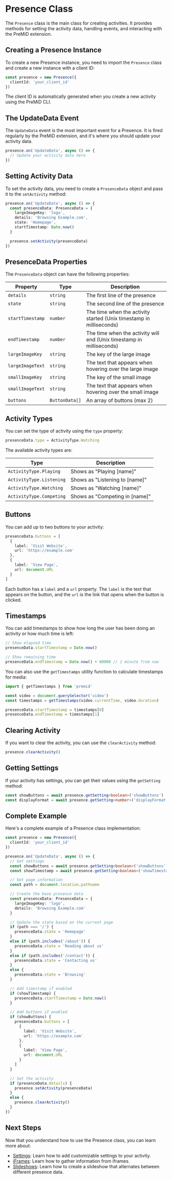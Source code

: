 # Presence Class

The `Presence` class is the main class for creating activities. It provides methods for setting the activity data, handling events, and interacting with the PreMiD extension.

## Creating a Presence Instance

To create a new Presence instance, you need to import the `Presence` class and create a new instance with a client ID:

```typescript
const presence = new Presence({
  clientId: 'your_client_id'
})
```

The client ID is automatically generated when you create a new activity using the PreMiD CLI.

## The UpdateData Event

The `UpdateData` event is the most important event for a Presence. It is fired regularly by the PreMiD extension, and it's where you should update your activity data.

```typescript
presence.on('UpdateData', async () => {
  // Update your activity data here
})
```

## Setting Activity Data

To set the activity data, you need to create a `PresenceData` object and pass it to the `setActivity` method:

```typescript
presence.on('UpdateData', async () => {
  const presenceData: PresenceData = {
    largeImageKey: 'logo',
    details: 'Browsing Example.com',
    state: 'Homepage',
    startTimestamp: Date.now()
  }

  presence.setActivity(presenceData)
})
```

## PresenceData Properties

The `PresenceData` object can have the following properties:

| Property         | Type           | Description                                                          |
| ---------------- | -------------- | -------------------------------------------------------------------- |
| `details`        | `string`       | The first line of the presence                                       |
| `state`          | `string`       | The second line of the presence                                      |
| `startTimestamp` | `number`       | The time when the activity started (Unix timestamp in milliseconds)  |
| `endTimestamp`   | `number`       | The time when the activity will end (Unix timestamp in milliseconds) |
| `largeImageKey`  | `string`       | The key of the large image                                           |
| `largeImageText` | `string`       | The text that appears when hovering over the large image             |
| `smallImageKey`  | `string`       | The key of the small image                                           |
| `smallImageText` | `string`       | The text that appears when hovering over the small image             |
| `buttons`        | `ButtonData[]` | An array of buttons (max 2)                                          |

## Activity Types

You can set the type of activity using the `type` property:

```typescript
presenceData.type = ActivityType.Watching
```

The available activity types are:

| Type                     | Description                    |
| ------------------------ | ------------------------------ |
| `ActivityType.Playing`   | Shows as "Playing [name]"      |
| `ActivityType.Listening` | Shows as "Listening to [name]" |
| `ActivityType.Watching`  | Shows as "Watching [name]"     |
| `ActivityType.Competing` | Shows as "Competing in [name]" |

## Buttons

You can add up to two buttons to your activity:

```typescript
presenceData.buttons = [
  {
    label: 'Visit Website',
    url: 'https://example.com'
  },
  {
    label: 'View Page',
    url: document.URL
  }
]
```

Each button has a `label` and a `url` property. The `label` is the text that appears on the button, and the `url` is the link that opens when the button is clicked.

## Timestamps

You can add timestamps to show how long the user has been doing an activity or how much time is left:

```typescript
// Show elapsed time
presenceData.startTimestamp = Date.now()

// Show remaining time
presenceData.endTimestamp = Date.now() + 60000 // 1 minute from now
```

You can also use the `getTimestamps` utility function to calculate timestamps for media:

```typescript
import { getTimestamps } from 'premid'

const video = document.querySelector('video')
const timestamps = getTimestamps(video.currentTime, video.duration)

presenceData.startTimestamp = timestamps[0]
presenceData.endTimestamp = timestamps[1]
```

## Clearing Activity

If you want to clear the activity, you can use the `clearActivity` method:

```typescript
presence.clearActivity()
```

## Getting Settings

If your activity has settings, you can get their values using the `getSetting` method:

```typescript
const showButtons = await presence.getSetting<boolean>('showButtons')
const displayFormat = await presence.getSetting<number>('displayFormat')
```

## Complete Example

Here's a complete example of a Presence class implementation:

```typescript
const presence = new Presence({
  clientId: 'your_client_id'
})

presence.on('UpdateData', async () => {
  // Get settings
  const showButtons = await presence.getSetting<boolean>('showButtons')
  const showTimestamp = await presence.getSetting<boolean>('showTimestamp')

  // Get page information
  const path = document.location.pathname

  // Create the base presence data
  const presenceData: PresenceData = {
    largeImageKey: 'logo',
    details: 'Browsing Example.com'
  }

  // Update the state based on the current page
  if (path === '/') {
    presenceData.state = 'Homepage'
  }
  else if (path.includes('/about')) {
    presenceData.state = 'Reading about us'
  }
  else if (path.includes('/contact')) {
    presenceData.state = 'Contacting us'
  }
  else {
    presenceData.state = 'Browsing'
  }

  // Add timestamp if enabled
  if (showTimestamp) {
    presenceData.startTimestamp = Date.now()
  }

  // Add buttons if enabled
  if (showButtons) {
    presenceData.buttons = [
      {
        label: 'Visit Website',
        url: 'https://example.com'
      },
      {
        label: 'View Page',
        url: document.URL
      }
    ]
  }

  // Set the activity
  if (presenceData.details) {
    presence.setActivity(presenceData)
  }
  else {
    presence.clearActivity()
  }
})
```

## Next Steps

Now that you understand how to use the Presence class, you can learn more about:

- [Settings](/v1/guide/settings): Learn how to add customizable settings to your activity.
- [iFrames](/v1/guide/iframes): Learn how to gather information from iframes.
- [Slideshows](/v1/guide/slideshows): Learn how to create a slideshow that alternates between different presence data.
